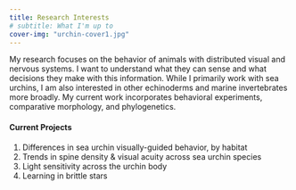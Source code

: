 ```yaml
---
title: Research Interests
# subtitle: What I'm up to
cover-img: "urchin-cover1.jpg"
---
```


My research focuses on the behavior of animals with distributed visual and nervous systems. I want to understand what they can sense and what decisions they make with this information. While I primarily work with sea urchins, I am also interested in other echinoderms and marine invertebrates more broadly. My current work incorporates behavioral experiments, comparative morphology, and phylogenetics.

#### Current Projects

1. Differences in sea urchin visually-guided behavior, by habitat
2. Trends in spine density & visual acuity across sea urchin species
3. Light sensitivity across the urchin body
4. Learning in brittle stars
